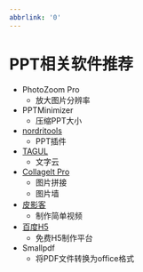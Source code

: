 ```yaml
---
abbrlink: '0'
---
```

# PPT相关软件推荐

* PhotoZoom Pro
    * 放大图片分辨率
* PPTMinimizer
    * 压缩PPT大小
* [nordritools](http://www.nordritools.com)
    * PPT插件
* [TAGUL](https://wordart.com/)
    * 文字云
* [Collagelt Pro](http://www.collageitfree.com/)
    * 图片拼接
    * 图片墙
* [皮影客](http://www.piyingke.com/)
    * 制作简单视频
* [百度H5](https://h5.baidu.com)
    * 免费H5制作平台
* Smallpdf
    * 将PDF文件转换为office格式